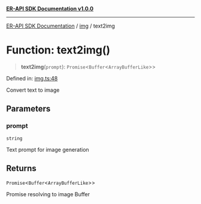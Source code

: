 [**ER-API SDK Documentation v1.0.0**](../../../../README.md)

***

[ER-API SDK Documentation](../../../../globals.md) / [img](../README.md) / text2img

# Function: text2img()

> **text2img**(`prompt`): `Promise`\<`Buffer`\<`ArrayBufferLike`\>\>

Defined in: [img.ts:48](https://github.com/ErBots/Er-Api-Sdk/blob/d22ccb9660609171ce2e445efde8af74d36b3c66/src/img.ts#L48)

Convert text to image

## Parameters

### prompt

`string`

Text prompt for image generation

## Returns

`Promise`\<`Buffer`\<`ArrayBufferLike`\>\>

Promise resolving to image Buffer
